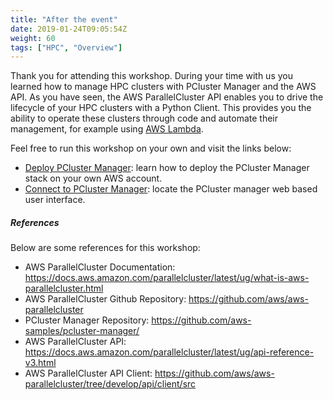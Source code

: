 ```yaml
---
title: "After the event"
date: 2019-01-24T09:05:54Z
weight: 60
tags: ["HPC", "Overview"]
---
```


Thank you for attending this workshop. During your time with us you learned how to manage HPC clusters with PCluster Manager and the AWS API. As you have seen, the AWS ParallelCluster API enables you to drive the lifecycle of your HPC clusters with a Python Client. This provides you the ability to operate these clusters through code and automate their management, for example using [AWS Lambda](https://docs.aws.amazon.com/lambda/latest/dg/welcome.html).

Feel free to run this workshop on your own and visit the links below:

- [Deploy PCluster Manager](/05-after-event/04-pcluster-stacks.html): learn how to deploy the PCluster Manager stack on your own AWS account.
- [Connect to PCluster Manager](/05-after-event/05-connect-pcmanager.html):  locate the PCluster manager web based user interface.

##### References

Below are some references for this workshop:

- AWS ParallelCluster Documentation: https://docs.aws.amazon.com/parallelcluster/latest/ug/what-is-aws-parallelcluster.html
- AWS ParallelCluster Github Repository: https://github.com/aws/aws-parallelcluster
- PCluster Manager Repository: https://github.com/aws-samples/pcluster-manager/
- AWS ParallelCluster API: https://docs.aws.amazon.com/parallelcluster/latest/ug/api-reference-v3.html
- AWS ParallelCluster API Client: https://github.com/aws/aws-parallelcluster/tree/develop/api/client/src
